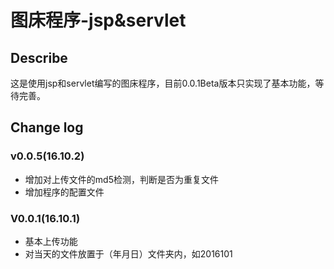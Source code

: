 # 图床程序-jsp&servlet

## Describe

这是使用jsp和servlet编写的图床程序，目前0.0.1Beta版本只实现了基本功能，等待完善。

## Change log

### v0.0.5(16.10.2)

- 增加对上传文件的md5检测，判断是否为重复文件
- 增加程序的配置文件

### V0.0.1(16.10.1)

- 基本上传功能
- 对当天的文件放置于（年月日）文件夹内，如2016101